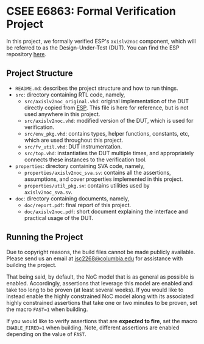 # CSEE E6863: Formal Verification Project

In this project, we formally verified ESP's `axislv2noc` component, which will be referred to as the Design-Under-Test (DUT). You can find the ESP repository [here](https://github.com/sld-columbia/esp).

## Project Structure

- `README.md`: describes the project structure and how to run things.
- `src`: directory containing RTL code, namely,
    * `src/axislv2noc_original.vhd`: original implementation of the DUT directly copied from [ESP](https://github.com/sld-columbia/esp). This file is here for reference, but is not used anywhere in this project.
    * `src/axislv2noc.vhd`: modified version of the DUT, which is used for verification.
    * `src/env_pkg.vhd`: contains types, helper functions, constants, etc, which are used throughout this project.
    * `src/fv_util.vhd`: DUT instrumentation.
    * `src/top.vhd`: instantiaties the DUT multiple times, and appropriately connects these instances to the verification tool.
- `properties`: directory containing SVA code, namely,
    * `properties/axislv2noc_sva.sv`: contains all the assertions, assumptions, and cover properties implemented in this project.
    * `properties/util_pkg.sv`: contains utilities used by `axislv2noc_sva.sv`.
-  `doc`: directory containing documents, namely,
    * `doc/report.pdf`: final report of this project.
    * `doc/axislv2noc.pdf`: short document explaining the interface and practical usage of the DUT.

## Running the Project

Due to copyright reasons, the build files cannot be made publicly available. Please send us an email at [jsc2268@columbia.edu](mailto:jsc2268@columbia.edu) for assistance with building the project.

That being said, by default, the NoC model that is as general as possible is enabled. Accordingly, assertions that leverage this model are enabled and take too long to be proven (at least several weeks). If you would like to instead enable the highly constrained NoC model along with its associated highly constrained assertions that take one or two minutes to be proven, set the macro `FAST=1` when building.

If you would like to verify assertions that are **expected to fire**, set the macro `ENABLE_FIRED=1` when building. Note, different assertions are enabled depending on the value of `FAST`.

